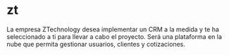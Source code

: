 # zt
La empresa ZTechnology desea implementar un CRM a la medida y te ha seleccionado a ti para llevar a cabo el proyecto. Será una plataforma en la nube que permita gestionar usuarios, clientes y cotizaciones.
